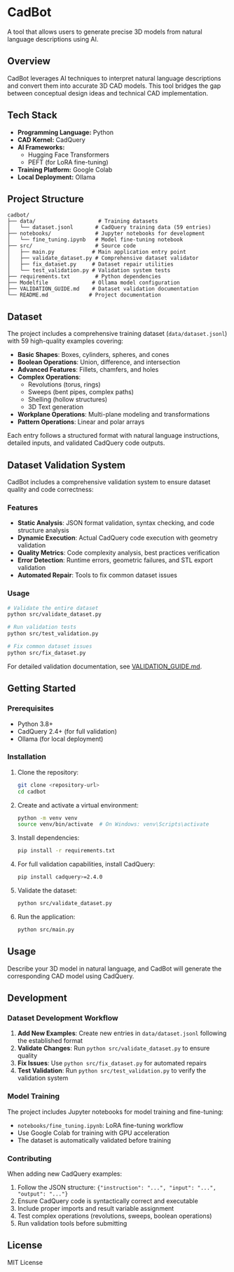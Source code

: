 # CadBot

A tool that allows users to generate precise 3D models from natural language descriptions using AI.

## Overview

CadBot leverages AI techniques to interpret natural language descriptions and convert them into accurate 3D CAD models. This tool bridges the gap between conceptual design ideas and technical CAD implementation.

## Tech Stack

- **Programming Language:** Python
- **CAD Kernel:** CadQuery
- **AI Frameworks:**
  - Hugging Face Transformers
  - PEFT (for LoRA fine-tuning)
- **Training Platform:** Google Colab
- **Local Deployment:** Ollama

## Project Structure

```
cadbot/
├── data/                    # Training datasets
│   └── dataset.jsonl       # CadQuery training data (59 entries)
├── notebooks/              # Jupyter notebooks for development
│   └── fine_tuning.ipynb   # Model fine-tuning notebook
├── src/                    # Source code
│   ├── main.py            # Main application entry point
│   ├── validate_dataset.py # Comprehensive dataset validator
│   ├── fix_dataset.py     # Dataset repair utilities
│   └── test_validation.py # Validation system tests
├── requirements.txt        # Python dependencies
├── Modelfile              # Ollama model configuration
├── VALIDATION_GUIDE.md    # Dataset validation documentation
└── README.md             # Project documentation
```

## Dataset

The project includes a comprehensive training dataset (`data/dataset.jsonl`) with 59 high-quality examples covering:

- **Basic Shapes**: Boxes, cylinders, spheres, and cones
- **Boolean Operations**: Union, difference, and intersection
- **Advanced Features**: Fillets, chamfers, and holes
- **Complex Operations**:
  - Revolutions (torus, rings)
  - Sweeps (bent pipes, complex paths)
  - Shelling (hollow structures)
  - 3D Text generation
- **Workplane Operations**: Multi-plane modeling and transformations
- **Pattern Operations**: Linear and polar arrays

Each entry follows a structured format with natural language instructions, detailed inputs, and validated CadQuery code outputs.

## Dataset Validation System

CadBot includes a comprehensive validation system to ensure dataset quality and code correctness:

### Features

- **Static Analysis**: JSON format validation, syntax checking, and code structure analysis
- **Dynamic Execution**: Actual CadQuery code execution with geometry validation
- **Quality Metrics**: Code complexity analysis, best practices verification
- **Error Detection**: Runtime errors, geometric failures, and STL export validation
- **Automated Repair**: Tools to fix common dataset issues

### Usage

```bash
# Validate the entire dataset
python src/validate_dataset.py

# Run validation tests
python src/test_validation.py

# Fix common dataset issues
python src/fix_dataset.py
```

For detailed validation documentation, see [VALIDATION_GUIDE.md](VALIDATION_GUIDE.md).

## Getting Started

### Prerequisites

- Python 3.8+
- CadQuery 2.4+ (for full validation)
- Ollama (for local deployment)

### Installation

1. Clone the repository:

   ```bash
   git clone <repository-url>
   cd cadbot
   ```

2. Create and activate a virtual environment:

   ```bash
   python -m venv venv
   source venv/bin/activate  # On Windows: venv\Scripts\activate
   ```

3. Install dependencies:

   ```bash
   pip install -r requirements.txt
   ```

4. For full validation capabilities, install CadQuery:

   ```bash
   pip install cadquery>=2.4.0
   ```

5. Validate the dataset:

   ```bash
   python src/validate_dataset.py
   ```

6. Run the application:
   ```bash
   python src/main.py
   ```

## Usage

Describe your 3D model in natural language, and CadBot will generate the corresponding CAD model using CadQuery.

## Development

### Dataset Development Workflow

1. **Add New Examples**: Create new entries in `data/dataset.jsonl` following the established format
2. **Validate Changes**: Run `python src/validate_dataset.py` to ensure quality
3. **Fix Issues**: Use `python src/fix_dataset.py` for automated repairs
4. **Test Validation**: Run `python src/test_validation.py` to verify the validation system

### Model Training

The project includes Jupyter notebooks for model training and fine-tuning:

- `notebooks/fine_tuning.ipynb`: LoRA fine-tuning workflow
- Use Google Colab for training with GPU acceleration
- The dataset is automatically validated before training

### Contributing

When adding new CadQuery examples:

1. Follow the JSON structure: `{"instruction": "...", "input": "...", "output": "..."}`
2. Ensure CadQuery code is syntactically correct and executable
3. Include proper imports and result variable assignment
4. Test complex operations (revolutions, sweeps, boolean operations)
5. Run validation tools before submitting

## License

MIT License
